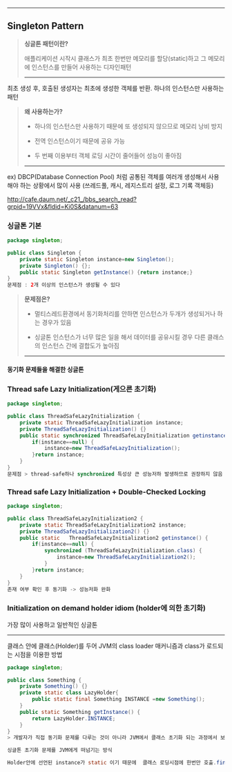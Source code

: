 ---

## **Singleton Pattern**





> **싱글톤 패턴이란?**
>
> 애플리케이션 시작시 클래스가 최초 한번만 메모리를 할당(static)하고 그 메모리에 인스턴스를 만들어 사용하는 디자인패턴
>
> ---
>
> 



최초 생성 후, 호출된 생성자는 최초에 생성한 객체를 반환. 하나의 인스턴스만 사용하는 패턴





> **왜 사용하는가?**
>
> - 하나의 인스턴스만 사용하기 때문에 또 생성되지 않으므로 메모리 낭비 방지 
>
> - 전역 인스턴스이기 때문에 공유 가능
>
> - 두 번째 이용부터 객체 로딩 시간이 줄어들어 성능이 좋아짐
>
> ---
>
> 

 ex) DBCP(Database Connection Pool) 처럼 공통된 객체를 여러개 생성해서 사용해야 하는 상황에서    많이 사용 (쓰레드풀, 캐시, 레지스트리 설정, 로그 기록 객체등)

http://cafe.daum.net/_c21_/bbs_search_read?grpid=19VVx&fldid=Ki0S&datanum=63





### 싱글톤 기본

```java
package singleton;

public class Singleton {
	private static Singleton instance=new Singleton();
	private Singleton() {};
	public static Singleton getInstance() {return instance;}
}
문제점 : 2개 이상의 인스턴스가 생성될 수 있다
```







> **문제점은?**
>
> - 멀티스레드환경에서 동기화처리를 안하면 인스턴스가 두개가 생성되거나 하는 경우가 있음
>
> - 싱글톤 인스턴스가 너무 많은 일을 해서 데이터를 공유시킬 경우 다른 클래스의 인스턴스 간에 결합도가 높아짐
>
> ---
>
> 



#### 동기화 문제들을 해결한 싱글톤



### Thread safe Lazy Initialization(게으른 초기화)

```java
package singleton;

public class ThreadSafeLazyInitialization {
	private static ThreadSafeLazyInitialization instance;
	private ThreadSafeLazyInitialization() {}
	public static synchronized ThreadSafeLazyInitialization getinstance() {
		if(instance==null) {
			instance=new ThreadSafeLazyInitialization();
		}return instance;
	}
}
문제점 > thread-safe하나 synchronized 특성상 큰 성능저하 발생하므로 권장하지 않음
```



### Thread safe Lazy Initialization + Double-Checked Locking

```java
package singleton;

public class ThreadSafeLazyInitialization2 {
	private static ThreadSafeLazyInitialization2 instance;
	private ThreadSafeLazyInitialization2() {}
	public static   ThreadSafeLazyInitialization2 getinstance() {
		if(instance==null) {
			synchronized (ThreadSafeLazyInitialization.class) {
				instance=new ThreadSafeLazyInitialization2();				
			}
		}return instance;
	}
}
존재 여부 확인 후 동기화 -> 성능저화 완화
```









### Initialization on demand holder idiom (holder에 의한 초기화)

가장 많이 사용하고 일반적인 싱글톤

****

클래스 안에 클래스(Holder)를 두어 JVM의 class loader 매커니즘과 class가 로드되는 시점을 이용한 방법





```java
package singleton;

public class Something {
	private Something() {}
	private static class LazyHolder{
		public static final Something INSTANCE =new Something();
	}
	public static Something getInstance() {
		return LazyHolder.INSTANCE;
	}
}
> 개발자가 직접 동기화 문제를 다루는 것이 아니라 JVM에서 클래스 초기화 되는 과정에서 보장되는 특성을 이용

싱글톤 초기화 문제를 JVM에게 떠넘기는 방식

Holder안에 선언된 instance가 static 이기 때문에  클래스 로딩시점에 한번만 호출.final을 사용해 다시 값이 할당되지 않게.
```



  